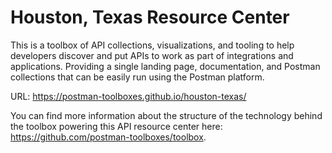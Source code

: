 # Houston, Texas Resource Center
This is a toolbox of API collections, visualizations, and tooling to help developers discover and put APIs to work as part of integrations and applications. Providing a single landing page, documentation, and Postman collections that can be easily run using the Postman platform.

URL: https://postman-toolboxes.github.io/houston-texas/

You can find more information about the structure of the technology behind the toolbox powering this API resource center here: https://github.com/postman-toolboxes/toolbox.
